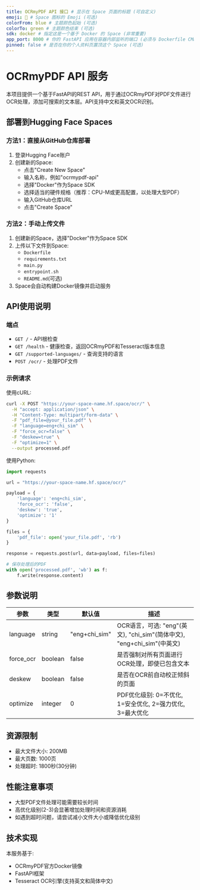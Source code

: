 ```yaml
---
title: OCRmyPDF API 接口 # 显示在 Space 页面的标题 (可自定义)
emoji: 📄 # Space 图标的 Emoji (可选)
colorFrom: blue # 主题颜色起始 (可选)
colorTo: green # 主题颜色结束 (可选)
sdk: docker # 指定这是一个基于 Docker 的 Space (非常重要)
app_port: 8000 # 你的 FastAPI 应用在容器内部监听的端口 (必须与 Dockerfile CMD 中指定的端口一致)
pinned: false # 是否在你的个人资料页置顶这个 Space (可选)
---
```


# OCRmyPDF API 服务

本项目提供一个基于FastAPI的REST API，用于通过OCRmyPDF对PDF文件进行OCR处理，添加可搜索的文本层。API支持中文和英文OCR识别。

## 部署到Hugging Face Spaces

### 方法1：直接从GitHub仓库部署

1. 登录Hugging Face账户
2. 创建新的Space:
   - 点击"Create New Space"
   - 输入名称，例如"ocrmypdf-api"
   - 选择"Docker"作为Space SDK
   - 选择适当的硬件规格（推荐：CPU-M或更高配置，以处理大型PDF）
   - 输入GitHub仓库URL
   - 点击"Create Space"

### 方法2：手动上传文件

1. 创建新的Space，选择"Docker"作为Space SDK
2. 上传以下文件到Space:
   - `Dockerfile`
   - `requirements.txt`
   - `main.py`
   - `entrypoint.sh`
   - `README.md`(可选)
3. Space会自动构建Docker镜像并启动服务

## API使用说明

### 端点

- `GET /` - API根检查
- `GET /health` - 健康检查，返回OCRmyPDF和Tesseract版本信息
- `GET /supported-languages/` - 查询支持的语言
- `POST /ocr/` - 处理PDF文件

### 示例请求

使用cURL:

```bash
curl -X POST "https://your-space-name.hf.space/ocr/" \
  -H "accept: application/json" \
  -H "Content-Type: multipart/form-data" \
  -F "pdf_file=@your_file.pdf" \
  -F "language=eng+chi_sim" \
  -F "force_ocr=false" \
  -F "deskew=true" \
  -F "optimize=1" \
  --output processed.pdf
```

使用Python:

```python
import requests

url = "https://your-space-name.hf.space/ocr/"

payload = {
    'language': 'eng+chi_sim',
    'force_ocr': 'false',
    'deskew': 'true',
    'optimize': '1'
}

files = {
    'pdf_file': open('your_file.pdf', 'rb')
}

response = requests.post(url, data=payload, files=files)

# 保存处理后的PDF
with open('processed.pdf', 'wb') as f:
    f.write(response.content)
```

## 参数说明

| 参数 | 类型 | 默认值 | 描述 |
|------|------|--------|------|
| language | string | "eng+chi_sim" | OCR语言，可选: "eng"(英文), "chi_sim"(简体中文), "eng+chi_sim"(中英文) |
| force_ocr | boolean | false | 是否强制对所有页面进行OCR处理，即使已包含文本 |
| deskew | boolean | false | 是否在OCR前自动校正倾斜的页面 |
| optimize | integer | 0 | PDF优化级别: 0=不优化, 1=安全优化, 2=强力优化, 3=最大优化 |

## 资源限制

- 最大文件大小: 200MB
- 最大页数: 1000页
- 处理超时: 1800秒(30分钟)

## 性能注意事项

- 大型PDF文件处理可能需要较长时间
- 高优化级别(2-3)会显著增加处理时间和资源消耗
- 如遇到超时问题，请尝试减小文件大小或降低优化级别

## 技术实现

本服务基于:
- OCRmyPDF官方Docker镜像
- FastAPI框架
- Tesseract OCR引擎(支持英文和简体中文)
